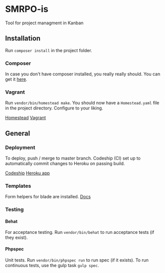# SMRPO-is
Tool for project managment in Kanban
## Installation

Run `composer install` in the project folder.

### Composer
In case you don't have composer installed, you really really should. You can get it [here](https://getcomposer.org/).

### Vagrant
Run `vendor/bin/homestead make`. You should now have a `Homestead.yaml` file in the project directory. Configure to your liking.

[Homestead](https://laravel.com/docs/5.6/homestead)
[Vagrant](https://www.vagrantup.com/docs/)

## General

### Deployment

To deploy, push / merge to master branch. Codeship (CI) set up to automatically commit changes to Heroku on passing build.

[Codeship](https://codeship.com)
[Heroku app](https://smrpo-is.herokuapp.com/)

### Templates
Form helpers for blade are installed. [Docs](https://laravelcollective.com/docs/5.6/html)

### Testing

#### Behat
For acceptance testing. Run `vendor/bin/behat` to run acceptance tests (if they exist).

#### Phpspec
Unit tests. Run `vendor/bin/phpspec run` to run spec (if it exists). To run continuous tests, use the gulp task `gulp spec`.